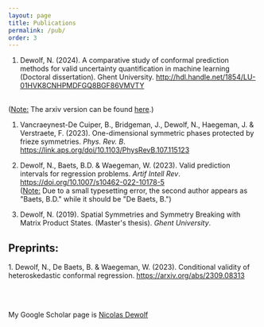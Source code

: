 ```yaml
---
layout: page
title: Publications
permalink: /pub/
order: 3
---
```



1. Dewolf, N. (2024). A comparative study of conformal prediction methods for valid uncertainty quantification in machine learning (Doctoral dissertation). Ghent University. <a target = "_blank" href = "http://hdl.handle.net/1854/LU-01HVK8CNHPMDFGQ8BGF86VMVTY"> http://hdl.handle.net/1854/LU-01HVK8CNHPMDFGQ8BGF86VMVTY</a>
<br>
(<u>Note:</u> The arxiv version can be found <a target = "_blank" href = "https://arxiv.org/abs/2405.02082">here</a>.)

1. Vancraeynest-De Cuiper, B., Bridgeman, J., Dewolf, N., Haegeman, J. & Verstraete, F. (2023). One-dimensional symmetric phases protected by frieze symmetries. <i>Phys. Rev. B</i>. <a target = "_blank" href="https://link.aps.org/doi/10.1103/PhysRevB.107.115123">https://link.aps.org/doi/10.1103/PhysRevB.107.115123</a>

2. Dewolf, N., Baets, B.D. & Waegeman, W. (2023). Valid prediction intervals for regression problems. <i>Artif Intell Rev</i>. <a target = "_blank" href="https://doi.org/10.1007/s10462-022-10178-5 ">https://doi.org/10.1007/s10462-022-10178-5</a>
<br>(<u>Note:</u>  Due to a small typesetting error, the second author appears as "Baets, B.D." while it should be "De Baets, B.")

3. Dewolf, N. (2019). Spatial Symmetries and Symmetry Breaking with Matrix Product States. (Master's thesis). <i>Ghent University</i>.

<h2>Preprints:</h2>
1. Dewolf, N., De Baets, B. & Waegeman, W. (2023). Conditional validity of heteroskedastic conformal regression. <a target = "_blank" href="https://arxiv.org/abs/2309.08313">https://arxiv.org/abs/2309.08313</a>

<br><br>

My Google Scholar page is <a href="https://scholar.google.com/citations?user=tY98NeQAAAAJ&hl=en" target="_blank">Nicolas Dewolf</a>